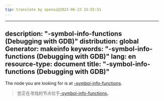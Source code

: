 ```yaml
---
tip: translate by openai@2023-06-23 15:55:51
...
```

---
description: "-symbol-info-functions (Debugging with GDB)"
distribution: global
Generator: makeinfo
keywords: "-symbol-info-functions (Debugging with GDB)"
lang: en
resource-type: document
title: "-symbol-info-functions (Debugging with GDB)"
---

The node you are looking for is at [-symbol-info-functions](GDB_002fMI-Symbol-Query.html#g_t_002dsymbol_002dinfo_002dfunctions).

> 您正在寻找的节点位于[-symbol-info-functions](GDB_002fMI-Symbol-Query.html#g_t_002dsymbol_002dinfo_002dfunctions)。
